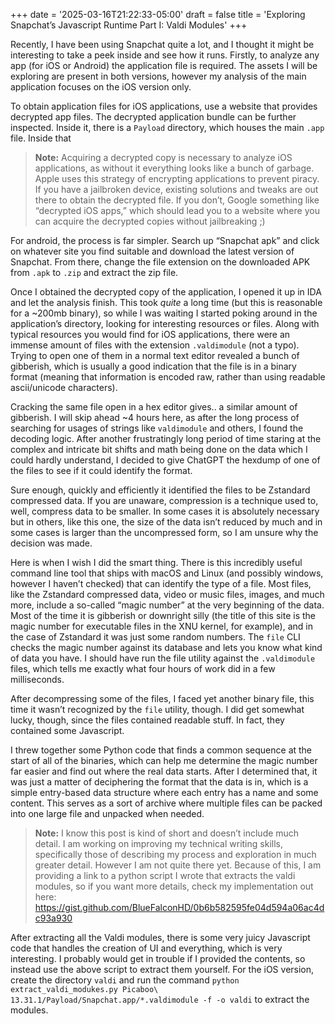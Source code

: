 +++
date = '2025-03-16T21:22:33-05:00'
draft = false
title = 'Exploring Snapchat’s Javascript Runtime Part I: Valdi Modules'
+++

Recently, I have been using Snapchat quite a lot, and I thought it might be interesting to take a peek inside and see how it runs. Firstly, to analyze any app (for iOS or Android) the application file is required. The assets I will be exploring are present in both versions, however my analysis of the main application focuses on the iOS version only.

To obtain application files for iOS applications, use a website that provides decrypted app files. The decrypted application bundle can be further inspected. Inside it, there is a `Payload` directory, which houses the main `.app` file. Inside that

> **Note:** Acquiring a decrypted copy is necessary to analyze iOS applications, as without it everything looks like a bunch of garbage. Apple uses this strategy of encrypting applications to prevent piracy. If you have a jailbroken device, existing solutions and tweaks are out there to obtain the decrypted file. If you don’t, Google something like “decrypted iOS apps,” which should lead you to a website where you can acquire the decrypted copies without jailbreaking ;)

For android, the process is far simpler. Search up “Snapchat apk” and click on whatever site you find suitable and download the latest version of Snapchat. From there, change the file extension on the downloaded APK from `.apk` to `.zip` and extract the zip file.

Once I obtained the decrypted copy of the application, I opened it up in IDA and let the analysis finish. This took _quite_ a long time (but this is reasonable for a ~200mb binary), so while I was waiting I started poking around in the application’s directory, looking for interesting resources or files. Along with typical resources you would find for iOS applications, there were an immense amount of files with the extension `.valdimodule` (not a typo). Trying to open one of them in a normal text editor revealed a bunch of gibberish, which is usually a good indication that the file is in a binary format (meaning that information is encoded raw, rather than using readable ascii/unicode characters).

Cracking the same file open in a hex editor gives.. a similar amount of gibberish. I will skip ahead ~4 hours here, as after the long process of searching for usages of strings like `valdimodule` and others, I found the decoding logic. After another frustratingly long period of time staring at the complex and intricate bit shifts and math being done on the data which I could hardly understand, I decided to give ChatGPT the hexdump of one of the files to see if it could identify the format.

Sure enough, quickly and efficiently it identified the files to be Zstandard compressed data. If you are unaware, compression is a technique used to, well, compress data to be smaller. In some cases it is absolutely necessary but in others, like this one, the size of the data isn’t reduced by much and in some cases is larger than the uncompressed form, so I am unsure why the decision was made.

Here is when I wish I did the smart thing. There is this incredibly useful command line tool that ships with macOS and Linux (and possibly windows, however I haven’t checked) that can identify the type of a file. Most files, like the Zstandard compressed data, video or music files, images, and much more, include a so-called “magic number” at the very beginning of the data. Most of the time it is gibberish or downright silly (the title of this site is the magic number for executable files in the XNU kernel, for example), and in the case of Zstandard it was just some random numbers. The `file` CLI checks the magic number against its database and lets you know what kind of data you have. I should have run the file utility against the `.valdimodule` files, which tells me exactly what four hours of work did in a few milliseconds.

After decompressing some of the files, I faced yet another binary file, this time it wasn’t recognized by the `file` utility, though. I did get somewhat lucky, though, since the files contained readable stuff. In fact, they contained some Javascript.

I threw together some Python code that finds a common sequence at the start of all of the binaries, which can help me determine the magic number far easier and find out where the real data starts. After I determined that, it was just a matter of deciphering the format that the data is in, which is a simple entry-based data structure where each entry has a name and some content. This serves as a sort of archive where multiple files can be packed into one large file and unpacked when needed.

> **Note:** I know this post is kind of short and doesn’t include much detail. I am working on improving my technical writing skills, specifically those of describing my process and exploration in much greater detail. However I am not quite there yet. Because of this, I am providing a link to a python script I wrote that extracts the valdi modules, so if you want more details, check my implementation out here: https://gist.github.com/BlueFalconHD/0b6b582595fe04d594a06ac4dc93a930

After extracting all the Valdi modules, there is some very juicy Javascript code that handles the creation of UI and everything, which is very interesting. I probably would get in trouble if I provided the contents, so instead use the above script to extract them yourself. For the iOS version, create the directory `valdi` and run the command `python extract_valdi_modukes.py Picaboo\ 13.31.1/Payload/Snapchat.app/*.valdimodule -f -o valdi` to extract the modules.
